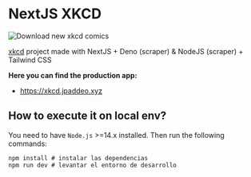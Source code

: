 # NextJS XKCD
![Download new xkcd comics](https://github.com/jpaddeo/nextjs-deno-xkcd/actions/workflows/download-new-xkcd-comics.yml/badge.svg)

[xkcd](https://xkcd.com) project made with NextJS + Deno (scraper) & NodeJS (scraper) + Tailwind CSS

**Here you can find the production app:**
- https://xkcd.jpaddeo.xyz

## How to execute it on local env?

You need to have `Node.js` >=14.x installed. Then run the following commands:

```
npm install # instalar las dependencias
npm run dev # levantar el entorno de desarrollo
```
